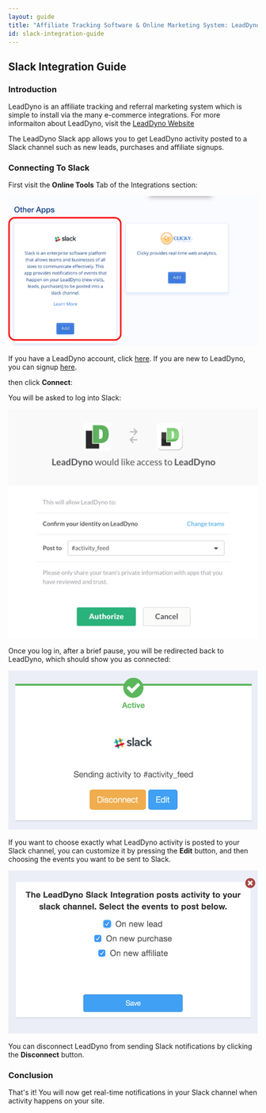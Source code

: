 ```yaml
---
layout: guide
title: "Affiliate Tracking Software & Online Marketing System: LeadDyno"
id: slack-integration-guide
---
```


## Slack Integration Guide

### Introduction

LeadDyno is an affiliate tracking and referral marketing system which is simple to install via the many e-commerce integrations.
For more informaiton about LeadDyno, visit the [LeadDyno Website](http://www.leaddyno.com)

The LeadDyno Slack app allows you to get LeadDyno activity posted to a Slack channel such as new leads, purchases and affiliate signups.

### Connecting To Slack

First visit the **Online Tools** Tab of the Integrations section:

![Slack Setup](img/slack_integration.jpg)

If you have a LeadDyno account, click [here](https://app.leaddyno.com/integrations/tools). If you are new to LeadDyno, you can signup [here](https://app.leaddyno.com/signup).

then click **Connect**:

You will be asked to log into Slack:

![Slack Setup](img/slack_login.png)

Once you log in, after a brief pause, you will be redirected back to LeadDyno, which should show you as connected:

![Slack Setup](img/slack_after_connect.png)

If you want to choose exactly what LeadDyno activity is posted to your Slack channel, you can customize it by pressing the **Edit** button,
and then choosing the events you want to be sent to Slack.

![Slack Setup](img/slack_settings.png)

You can disconnect LeadDyno from sending Slack notifications by clicking the **Disconnect** button.

### Conclusion

That's it! You will now get real-time notifications in your Slack channel when activity happens on your site.
